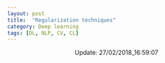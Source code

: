 ```yaml
---
layout: post
title:  "Regularization techniques"
category: Deep learning
tags: [DL, NLP, CV, CL]
---
```






<center> Update: 27/02/2018_16:59:07</center>

  	
